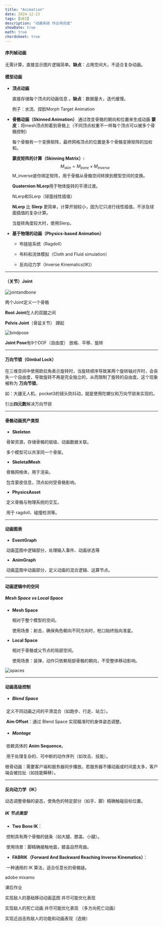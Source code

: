 ```yaml
---
title: "Animation"
date: 2024-12-23
tags: [UE5]
description: "动画系统 作业待完成"
showDate: true
math: true
chordsheet: true
---
```




#### 序列帧动画 

无需计算，直接显示图片逻辑简单。**缺点**：占用空间大，不适合复杂动画。

#### 模型动画

- **顶点动画** 

  直接存储每个顶点的动画信息 。**缺点**：数据量大，迭代缓慢。

  例子：水流、捏脸Morph Target Animation

- **骨骼动画（Skinned Animation）**
  通过改变骨骼的朝向和位置来生成动画
  **蒙皮**：将mesh顶点附着到骨骼上（不同顶点权重不一样每个顶点可以被多个骨骼控制）

  每个骨骼有一个变换矩阵，最终网格顶点的位置是多个骨骼变换矩阵的加权和。

  **蒙皮矩阵的计算（Skinning Matrix）:**
  $$
  M_{skin} =M_{bone}×M_{inverse}
  $$
  M_inverse是你绑定矩阵，用于骨骼从骨骼空间转换到模型空间的变换。
  
  **Quaternion NLerp**用于物体旋转的平滑过渡。
  
  NLerp和SLerp（球面线性插值）
  
  **NLerp** 比 **Slerp** 更简单，计算开销较小，因为它只进行线性插值，不涉及球面插值的复杂计算。
  
  当旋转角度较大时，使用Slerp。
  
- **基于物理的动画（Physics-based Animation）**

  - 布娃娃系统（Ragdoll）

  - 布料和流体模拟（Cloth and Fluid simulation）

  - 反向动力学（Inverse Kinematics(IK)）

---

#### （关节）Joint

![jointandbone](/images/Animation/jointandbone.png)

两个Joint定义一个骨骼

**Root Joint**在人的双腿之间

**Pelvis Joint**（骨盆关节） 蹲起

![bindpose](/images/Animation/bindpose.png)

**Joint Pose**有9个DOF（自由度） 放缩、平移、旋转

---

#### 万向节锁（Gimbal Lock）

在三维空间中使用欧拉角表示旋转时，当旋转顺序导致某两个旋转轴对齐时，会丧失一个自由度，导致旋转不再是完全独立的，从而限制了旋转的自由度。这个现象被称为 **万向节锁**。

如：大疆无人机、pocket3的镜头防抖动，就是使用陀螺仪和万向节锁来实现的。

引出**四元数**解决万向节锁

---

#### **骨骼动画资产类型**

- **Skeleton**

​	骨架资源，存储骨骼的层级、动画数据关联。

​	多个模型可以共享同一个骨架。

- **SkeletalMesh**

​	骨骼网格体，用于渲染。

​	包含蒙皮信息，顶点如何受骨骼影响。

- **PhysicsAsset**

​	定义骨骼与物理系统的交互。

​	用于 ragdoll、碰撞检测等。

---

#### 动画图表

- **EventGraph**

​	动画蓝图中逻辑部分，处理输入事件、动画状态等

- **AnimGraph**

​	动画蓝图中动画部分，定义动画的混合逻辑、运算节点。

---

#### 动画逻辑中的空间

##### **Mesh Space vs Local Space**

- **Mesh Space**

  相对于整个模型的空间。

  使用场景：射击，确保角色朝向不同方向时，枪口始终指向准星。

- **Local Space**

  相对于骨骼或父节点的局部空间。

  使用场景：装弹，动作只依赖局部骨骼的朝向，不受整体移动影响。

![spaces](/images/Animation/spaces.png)

---

#### 动画高级控制

- ##### **Blend Space**

​	定义不同动画之间的平滑混合（如跑步、行走、站立）。

​	**Aim Offset**：通过 Blend Space 实现瞄准时的身体姿态调整。

- ##### **Montage**

​	依赖具体的 **Anim Sequence**。

​	用于处理复杂的、可中断的动作序列（如攻击、技能）。

​	根骨动画：需要客户端和服务器同步播放。若服务器不播动画或时间差太多，客户端会被拉扯（如技能瞬移）。

---

#### **反向动力学（IK）**

动态调整骨骼的姿态，使角色的特定部分（如手、脚）精确触碰目标位置。

##### **IK 节点类型**

- **Two Bone IK**：

​	控制具有两个骨骼的链条（如大腿、膝盖、小腿）。

​	使用场景：脚精确接触地面，膝盖自然弯曲。

- **FABRIK（Forward And Backward Reaching Inverse Kinematics）**：

​	一种通用的 IK 算法，适合任意长的骨骼链。





adobe mixamo



课后作业 

实现敌人的基础移动动画蓝图 并尽可能优化表现

实现敌人的死亡动画 并尽可能优化表现 （多方向死亡动画）

实现近战击败敌人的功能和动画表现（选做）